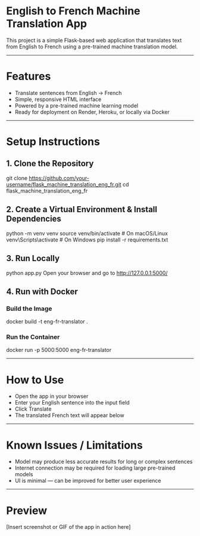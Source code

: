 # English to French Machine Translation App

This project is a simple Flask-based web application that translates text from English to French using a pre-trained machine translation model.

---

# Features
- Translate sentences from English → French
- Simple, responsive HTML interface
- Powered by a pre-trained machine learning model
- Ready for deployment on Render, Heroku, or locally via Docker

---

# Setup Instructions

## 1. Clone the Repository
git clone https://github.com/your-username/flask_machine_translation_eng_fr.git
cd flask_machine_translation_eng_fr

## 2. Create a Virtual Environment & Install Dependencies
python -m venv venv
source venv/bin/activate   # On macOS/Linux
venv\Scripts\activate      # On Windows
pip install -r requirements.txt

## 3. Run Locally
python app.py
Open your browser and go to http://127.0.0.1:5000/

## 4. Run with Docker
### Build the Image
docker build -t eng-fr-translator .

### Run the Container
docker run -p 5000:5000 eng-fr-translator

---

# How to Use
- Open the app in your browser
- Enter your English sentence into the input field
- Click Translate
- The translated French text will appear below

---

# Known Issues / Limitations
- Model may produce less accurate results for long or complex sentences
- Internet connection may be required for loading large pre-trained models
- UI is minimal — can be improved for better user experience

---

# Preview
[Insert screenshot or GIF of the app in action here]
